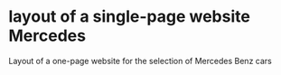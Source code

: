 # layout of a single-page website Mercedes
 Layout of a one-page website for the selection of Mercedes Benz cars
